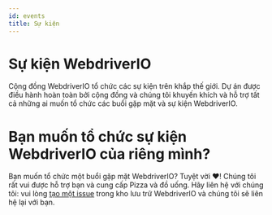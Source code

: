 ```yaml
---
id: events
title: Sự kiện
---
```


# Sự kiện WebdriverIO

Cộng đồng WebdriverIO tổ chức các sự kiện trên khắp thế giới. Dự án được điều hành hoàn toàn bởi cộng đồng và chúng tôi khuyến khích và hỗ trợ tất cả những ai muốn tổ chức các buổi gặp mặt và sự kiện WebdriverIO.

<EventList></EventList>

# Bạn muốn tổ chức sự kiện WebdriverIO của riêng mình?

Bạn muốn tổ chức một buổi gặp mặt WebdriverIO? Tuyệt vời ❤️! Chúng tôi rất vui được hỗ trợ bạn và cung cấp Pizza và đồ uống. Hãy liên hệ với chúng tôi: vui lòng [tạo một issue](https://github.com/webdriverio/webdriverio/issues/new?assignees=&labels=Event+%F0%9F%93%85%2CNeeds+Triaging+%E2%8F%B3&projects=&template=event-proposal.yml&title=%5B%F0%9F%93%85+Event+Suggestion%5D%3A+%3Ctitle%3E) trong kho lưu trữ WebdriverIO và chúng tôi sẽ liên hệ lại với bạn.